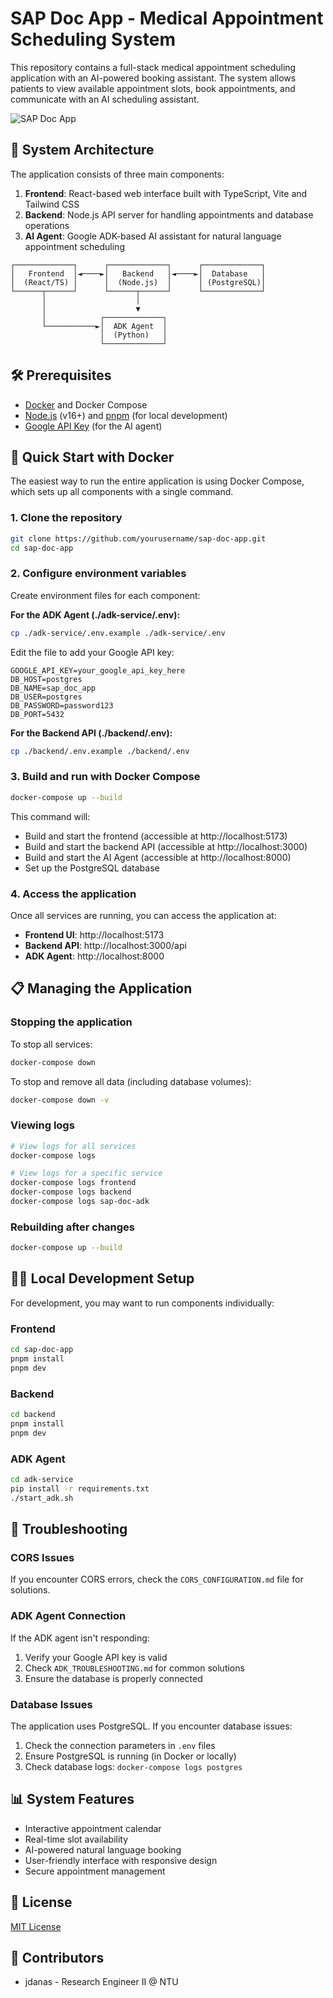 # SAP Doc App - Medical Appointment Scheduling System

This repository contains a full-stack medical appointment scheduling application with an AI-powered booking assistant. The system allows patients to view available appointment slots, book appointments, and communicate with an AI scheduling assistant.

![SAP Doc App](https://via.placeholder.com/800x400?text=SAP+Doc+App)

## 🚀 System Architecture

The application consists of three main components:

1. **Frontend**: React-based web interface built with TypeScript, Vite and Tailwind CSS
2. **Backend**: Node.js API server for handling appointments and database operations
3. **AI Agent**: Google ADK-based AI assistant for natural language appointment scheduling

```
┌─────────────┐      ┌─────────────┐      ┌─────────────┐
│   Frontend  │◄────►│   Backend   │◄────►│  Database   │
│  (React/TS) │      │  (Node.js)  │      │ (PostgreSQL)│
└──────┬──────┘      └──────┬──────┘      └─────────────┘
       │                    │
       │                    ▼
       │            ┌─────────────┐
       └───────────►│  ADK Agent  │
                    │  (Python)   │
                    └─────────────┘
```

## 🛠️ Prerequisites

- [Docker](https://www.docker.com/get-started) and Docker Compose
- [Node.js](https://nodejs.org/) (v16+) and [pnpm](https://pnpm.io/) (for local development)
- [Google API Key](https://console.cloud.google.com/) (for the AI agent)

## 🚀 Quick Start with Docker

The easiest way to run the entire application is using Docker Compose, which sets up all components with a single command.

### 1. Clone the repository

```bash
git clone https://github.com/yourusername/sap-doc-app.git
cd sap-doc-app
```

### 2. Configure environment variables

Create environment files for each component:

**For the ADK Agent (./adk-service/.env):**

```bash
cp ./adk-service/.env.example ./adk-service/.env
```

Edit the file to add your Google API key:

```
GOOGLE_API_KEY=your_google_api_key_here
DB_HOST=postgres
DB_NAME=sap_doc_app
DB_USER=postgres
DB_PASSWORD=password123
DB_PORT=5432
```

**For the Backend API (./backend/.env):**

```bash
cp ./backend/.env.example ./backend/.env
```

### 3. Build and run with Docker Compose

```bash
docker-compose up --build
```

This command will:

- Build and start the frontend (accessible at http://localhost:5173)
- Build and start the backend API (accessible at http://localhost:3000)
- Build and start the AI Agent (accessible at http://localhost:8000)
- Set up the PostgreSQL database

### 4. Access the application

Once all services are running, you can access the application at:

- **Frontend UI**: http://localhost:5173
- **Backend API**: http://localhost:3000/api
- **ADK Agent**: http://localhost:8000

## 📋 Managing the Application

### Stopping the application

To stop all services:

```bash
docker-compose down
```

To stop and remove all data (including database volumes):

```bash
docker-compose down -v
```

### Viewing logs

```bash
# View logs for all services
docker-compose logs

# View logs for a specific service
docker-compose logs frontend
docker-compose logs backend
docker-compose logs sap-doc-adk
```

### Rebuilding after changes

```bash
docker-compose up --build
```

## 🧑‍💻 Local Development Setup

For development, you may want to run components individually:

### Frontend

```bash
cd sap-doc-app
pnpm install
pnpm dev
```

### Backend

```bash
cd backend
pnpm install
pnpm dev
```

### ADK Agent

```bash
cd adk-service
pip install -r requirements.txt
./start_adk.sh
```

## 🔧 Troubleshooting

### CORS Issues

If you encounter CORS errors, check the `CORS_CONFIGURATION.md` file for solutions.

### ADK Agent Connection

If the ADK agent isn't responding:

1. Verify your Google API key is valid
2. Check `ADK_TROUBLESHOOTING.md` for common solutions
3. Ensure the database is properly connected

### Database Issues

The application uses PostgreSQL. If you encounter database issues:

1. Check the connection parameters in `.env` files
2. Ensure PostgreSQL is running (in Docker or locally)
3. Check database logs: `docker-compose logs postgres`

## 📊 System Features

- Interactive appointment calendar
- Real-time slot availability
- AI-powered natural language booking
- User-friendly interface with responsive design
- Secure appointment management

## 📝 License

[MIT License](LICENSE)

## 👥 Contributors

- jdanas - Research Engineer II @ NTU
